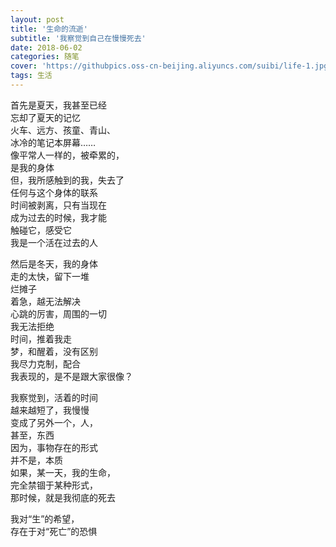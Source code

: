 ```yaml
---
layout: post
title: '生命的流逝'
subtitle: '我察觉到自己在慢慢死去'
date: 2018-06-02
categories: 随笔
cover: 'https://githubpics.oss-cn-beijing.aliyuncs.com/suibi/life-1.jpg'
tags: 生活
---
```



首先是夏天，我甚至已经  
忘却了夏天的记忆  
火车、远方、孩童、青山、  
冰冷的笔记本屏幕……  
像平常人一样的，被牵累的，  
是我的身体  
但，我所感触到的我，失去了  
任何与这个身体的联系  
时间被剥离，只有当现在  
成为过去的时候，我才能  
触碰它，感受它  
我是一个活在过去的人  


然后是冬天，我的身体  
走的太快，留下一堆  
烂摊子  
着急，越无法解决  
心跳的厉害，周围的一切  
我无法拒绝  
时间，推着我走  
梦，和醒着，没有区别  
我尽力克制，配合  
我表现的，是不是跟大家很像？  

我察觉到，活着的时间  
越来越短了，我慢慢  
变成了另外一个，人，  
甚至，东西  
因为，事物存在的形式  
并不是，本质  
如果，某一天，我的生命，  
完全禁锢于某种形式，  
那时候，就是我彻底的死去  


我对“生”的希望，  
存在于对“死亡”的恐惧
